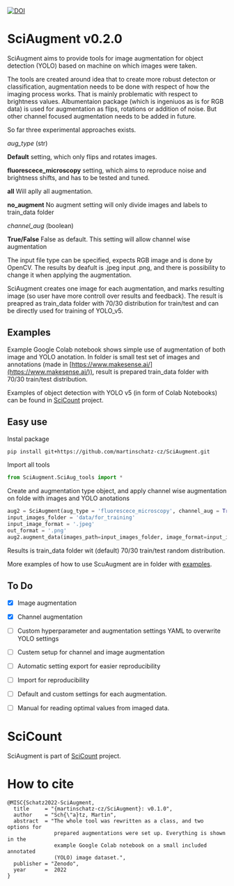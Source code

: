 [![DOI](https://zenodo.org/badge/519150416.svg)](https://zenodo.org/badge/latestdoi/519150416)
# SciAugment v0.2.0
SciAugment aims to provide tools for image augmentation for object detection (YOLO) based on machine on which images were taken.

The tools are created around idea that to create more robust detecton or classification, augmentation needs to be done with respect of how the imaging process works. That is mainly problematic with respect to brightness values. Albumentaion package (which is ingeniuos as is for RGB data) is used for augmentation as flips, rotations or addition of noise. But other channel focused augmentation needs to be added in future.

So far three experimental approaches exists.

*aug_type* (str)

**Default** setting, which only flips and rotates images. 

**fluorescece_microscopy**  setting, which aims to reproduce noise and brightness shifts, and has to be tested and tuned.

**all** Will aplly all augmentation.

**no_augment** No augment setting will only divide images and labels to train_data folder

*channel_aug* (boolean)

**True/False** False as default. This setting will allow channel wise augmentation


The input file type can be specified, expects RGB image and is done by OpenCV. The results by deafult is .jpeg input .png, and there is possibility to change it when applying the augmentation.

SciAugment creates one image for each augmentation, and marks resulting image (so user have more controll over results and feedback). The result is preapred as train_data folder with 70/30 distribution for train/test and can be directly used for training of YOLO_v5.

## Examples
Example Google Colab notebook shows simple use of augmentation of both image and YOLO anotation. In folder is small test set of images and annotations (made in [https://www.makesense.ai/](https://www.makesense.ai/)), result is prepared train_data folder with 70/30 train/test distribution.

Examples of object detection with YOLO v5 (in form of Colab Notebooks) can be found in [SciCount](https://github.com/martinschatz-cz/SciCount) project.

## Easy use

Instal package
```bash
pip install git+https://github.com/martinschatz-cz/SciAugment.git
```

Import all tools
```python
from SciAugment.SciAug_tools import *
```

Create and augmentation type object, and apply channel wise augmentation on folde with images and YOLO anotations
```python
aug2 = SciAugment(aug_type = 'fluorescece_microscopy', channel_aug = True)
input_images_folder = 'data/for_training'
input_image_format = '.jpeg'
out_format = '.png'
aug2.augment_data(images_path=input_images_folder, image_format=input_image_format, train = 0.7, output_image_format = out_format)
```

Results is train_data folder wit (default) 70/30 train/test random distribution.

More examples of how to use ScuAugment are in folder with [examples](https://github.com/martinschatz-cz/SciAugment/tree/main/example_notebooks).

## To Do

- [x] Image augmentation
- [x] Channel augmentation
- [ ] Custom hyperparameter and augmentation settings YAML to overwrite YOLO settings
- [ ] Custem setup for channel and image augmentation
- [ ] Automatic setting export for easier reproducibility
- [ ] Import for reproducibility
- [ ] Default and custom settings for each augmentation.
- [ ] Manual for reading optimal values from imaged data.


# SciCount
SciAugment is part of [SciCount](https://github.com/martinschatz-cz/SciCount) project.

# How to cite

```
@MISC{Schatz2022-SciAugment,
  title     = "{martinschatz-cz/SciAugment}: v0.1.0",
  author    = "Sch{\"a}tz, Martin",
  abstract  = "The whole tool was rewritten as a class, and two options for
               prepared augmentations were set up. Everything is shown in the
               example Google Colab notebook on a small included annotated
               (YOLO) image dataset.",
  publisher = "Zenodo",
  year      =  2022
}
```
